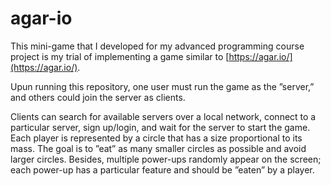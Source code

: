 # agar-io

This mini-game that I developed for my advanced programming course project is my trial of implementing a game similar to [https://agar.io/](https://agar.io/).


Upun running this repository, one user must run the game as the ”server,” and others could join the server as clients.








Clients can search for available servers over a local network, connect to a particular server, sign up/login, and wait for the server to start the game. Each player is represented by a circle that has a size proportional to its mass. The goal is to ”eat” as many smaller circles as possible and avoid larger circles. Besides, multiple power-ups randomly appear on the screen; each power-up has a particular feature and should be ”eaten” by a player.
